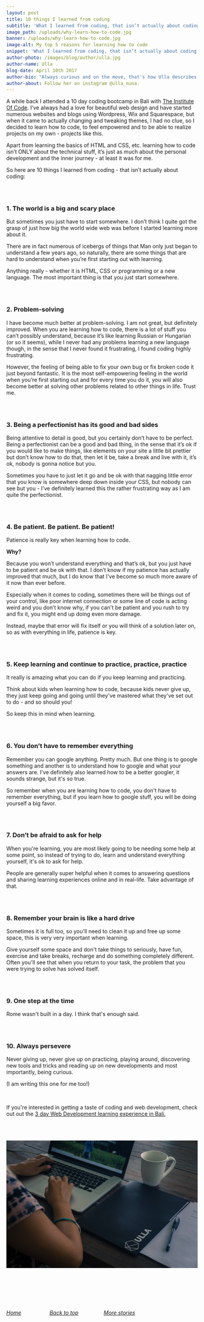 ```yaml
---
layout: post
title: 10 things I learned from coding
subtitle: 'What I learned from coding, that isn’t actually about coding'
image_path: /uploads/why-learn-how-to-code.jpg
banner: /uploads/why-learn-how-to-code.jpg
image-alt: My top 5 reasons for learning how to code
snippet: 'What I learned from coding, that isn’t actually about coding.'
author-photo: /images/blog/author/ulla.jpg
author-name: Ulla
blog-date: April 10th 2017
author-bio: "Always curious and on the move, that's how Ulla describes herself. She is a passionate traveler and digital nomad and also the founder of Learn With Locals."
author-about: Follow her on instagram @ulla_nuna.
---
```



A while back I attended a 10 day coding bootcamp in Bali with [The Institute Of Code](http://www.instituteofcode.com/). I’ve always had a love for beautiful web design and have started numerous websites and blogs using Wordpress, Wix and Squarespace, but when it came to actually changing and tweaking themes, I had no clue, so I decided to learn how to code, to feel empowered and to be able to realize projects on my own - projects like this.

Apart from learning the basics of HTML and CSS, etc. learning how to code isn’t ONLY about the technical stuff, it’s just as much about the personal development and the inner journey - at least it was for me.

So here are 10 things I learned from coding - that isn’t actually about coding:

### &nbsp;

### 1. The world is a big and scary place

But sometimes you just have to start somewhere. I don’t think I quite got the grasp of just how big the world wide web was before I started learning more about it.

There are in fact numerous of icebergs of things that Man only just began to understand a few years ago, so naturally, there are some things that are hard to understand when you’re first starting out with learning.

Anything really - whether it is HTML, CSS or programming or a new language. The most important thing is that you just start somewhere.

### &nbsp;

### 2. Problem-solving

I have become much better at problem-solving. I am not great, but definitely improved. When you are learning how to code, there is a lot of stuff you can’t possibly understand, because it’s like learning Russian or Hungarian (or so it seems), while I never had any problems learning a new language though, in the sense that I never found it frustrating, I found coding highly frustrating.&nbsp;

However, the feeling of being able to fix your own bug or fix broken code it just beyond fantastic. It is the most self-empowering feeling in the world when you’re first starting out and for every time you do it, you will also become better at solving other problems related to other things in life. Trust me.

### &nbsp;

### 3. Being a perfectionist has its good and bad sides

Being attentive to detail is good, but you certainly don’t have to be perfect. Being a perfectionist can be a good and bad thing, in the sense that it’s ok if you would like to make things, like elements on your site a little bit prettier but don’t know how to do that, then let it be, take a break and live with it, it’s ok, nobody is gonna notice but you.

Sometimes you have to just let it go and be ok with that nagging little error that you know is somewhere deep down inside your CSS, but nobody can see but you - I’ve definitely learned this the rather frustrating way as I am quite the perfectionist.

### &nbsp;

### 4. Be patient. Be patient. Be patient!&nbsp;

Patience is really key when learning how to code.

**Why?**

Because you won’t understand everything and that’s ok, but you just have to be patient and be ok with that. I don’t know if my patience has actually improved that much, but I do know that I've become so much more aware of it now than ever before.

Especially when it comes to coding, sometimes there will be things out of your control, like poor internet connection or some line of code is acting weird and you don’t know why, if you can't be patient and you rush to try and fix it, you might end up doing even more damage.

Instead, maybe that error will fix itself or you will think of a solution later on, so as with everything in life, patience is key.

### &nbsp;

### 5. Keep learning and continue to practice, practice, practice&nbsp;

It really is amazing what you can do if you keep learning and practicing.

Think about kids when learning how to code, because kids never give up, they just keep going and going until they've mastered what they've set out to do - and so should you!

So keep this in mind when learning.

### &nbsp;

### 6. You don’t have to remember everything

Remember you can google anything. Pretty much. But one thing is to google something and another is to understand how to google and what your answers are. I’ve definitely also learned how to be a better googler, it sounds strange, but it's so true.&nbsp;

So remember when you are learning how to code, you don't have to remember everything, but if you learn how to google stuff, you will be doing yourself a big favor.

### &nbsp;

### 7. Don’t be afraid to ask for help

When you're learning, you are most likely going to be needing some help at some point, so instead of trying to do, learn and understand everything yourself, it's ok to ask for help.

People are generally super helpful when it comes to answering questions and sharing learning experiences online and in real-life. Take advantage of that.

### &nbsp;

### 8. Remember your brain is like a hard drive

Sometimes it is full too, so you'll need to clean it up and free up some space, this is very very important when learning.

Give yourself some space and don't take things to seriously, have fun, exercise and take breaks, recharge and do something completely different. Often you'll see that when you return to your task, the problem that you were trying to solve has solved itself.

### &nbsp;

### 9. One step at the time

Rome wasn't built in a day. I think that's enough said.

### &nbsp;

### 10. Always persevere&nbsp;

Never giving up, never give up on practicing, playing around, discovering new tools and tricks and reading up on new developments and most importantly, being curious.

(I am writing this one for me too!)

&nbsp;

If you're interested in getting a taste of coding and web development, check out out the&nbsp;[3 day Web Development learning experience in Bali.](/upskills/learn-web-development.html)

&nbsp;

<br>![Learning how to code](/images/blog/learn-how-to-code_5.jpg)

###### &nbsp;

&nbsp;

###### [Home](/)&nbsp; &nbsp; &nbsp; &nbsp; &nbsp; &nbsp; &nbsp; &nbsp; &nbsp; &nbsp;[Back to top](/2017/04/10/10-things-i-learned-from-coding.html)&nbsp;&nbsp; &nbsp; &nbsp; &nbsp; &nbsp; &nbsp; &nbsp; &nbsp;&nbsp;[More stories](/blog.html)